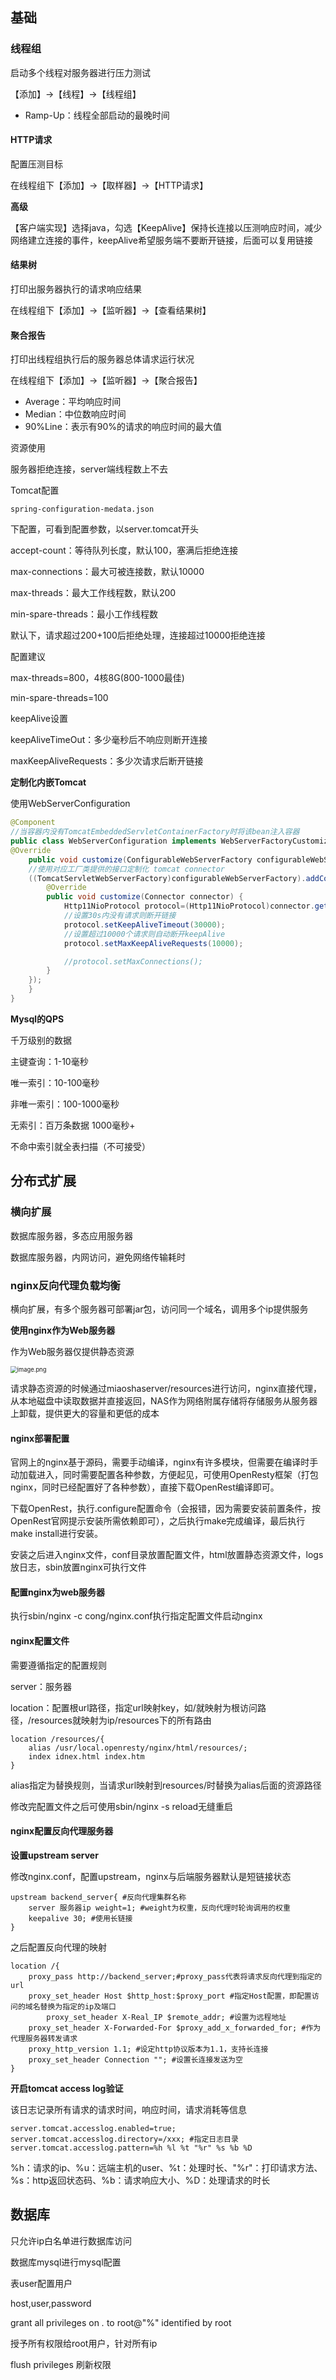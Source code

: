 ## 基础

### 线程组

启动多个线程对服务器进行压力测试

【添加】→【线程】→【线程组】

* Ramp-Up：线程全部启动的最晚时间

#### HTTP请求

配置压测目标

在线程组下【添加】→【取样器】→【HTTP请求】

**高级**

【客户端实现】选择java，勾选【KeepAlive】保持长连接以压测响应时间，减少网络建立连接的事件，keepAlive希望服务端不要断开链接，后面可以复用链接

#### 结果树

打印出服务器执行的请求响应结果

在线程组下【添加】→【监听器】→【查看结果树】

#### 聚合报告

打印出线程组执行后的服务器总体请求运行状况

在线程组下【添加】→【监听器】→【聚合报告】

* Average：平均响应时间
* Median：中位数响应时间
* 90%Line：表示有90%的请求的响应时间的最大值



资源使用

服务器拒绝连接，server端线程数上不去

Tomcat配置

```
spring-configuration-medata.json
```

下配置，可看到配置参数，以server.tomcat开头

accept-count：等待队列长度，默认100，塞满后拒绝连接

max-connections：最大可被连接数，默认10000

max-threads：最大工作线程数，默认200

min-spare-threads：最小工作线程数

默认下，请求超过200+100后拒绝处理，连接超过10000拒绝连接



配置建议

max-threads=800，4核8G(800-1000最佳)

min-spare-threads=100 





keepAlive设置

keepAliveTimeOut：多少毫秒后不响应则断开连接

maxKeepAliveRequests：多少次请求后断开链接



**定制化内嵌Tomcat**

使用WebServerConfiguration

```java
@Component
//当容器内没有TomcatEmbeddedServletContainerFactory时将该bean注入容器
public class WebServerConfiguration implements WebServerFactoryCustomizer<ConfigurableWebServerFactory> {
@Override
    public void customize(ConfigurableWebServerFactory configurableWebServerFactory){
    //使用对应工厂类提供的接口定制化 tomcat connector
    ((TomcatServletWebServerFactory)configurableWebServerFactory).addConnectorCustomizers(new TomcatConnectorCustomizer() {
        @Override
        public void customize(Connector connector) {
            Http11NioProtocol protocol=(Http11NioProtocol)connector.getProtocolHandler();
            //设置30s内没有请求则断开链接
            protocol.setKeepAliveTimeout(30000);
            //设置超过10000个请求则自动断开keepAlive
            protocol.setMaxKeepAliveRequests(10000);

            //protocol.setMaxConnections();
        }
    });
    }
}
```



**Mysql的QPS**

千万级别的数据

主键查询：1-10毫秒

唯一索引：10-100毫秒

非唯一索引：100-1000毫秒

无索引：百万条数据 1000毫秒+

不命中索引就全表扫描（不可接受）

## 分布式扩展

### 横向扩展

数据库服务器，多态应用服务器

数据库服务器，内网访问，避免网络传输耗时



### nginx反向代理负载均衡

横向扩展，有多个服务器可部署jar包，访问同一个域名，调用多个ip提供服务

**使用nginx作为Web服务器**

作为Web服务器仅提供静态资源

<img src="https://i.loli.net/2020/03/23/tjAnzycQZFoWJx6.png" alt="image.png" style="zoom:67%;" />

请求静态资源的时候通过miaoshaserver/resources进行访问，nginx直接代理，从本地磁盘中读取数据并直接返回，NAS作为网络附属存储将存储服务从服务器上卸载，提供更大的容量和更低的成本

#### nginx部署配置

官网上的nginx基于源码，需要手动编译，nginx有许多模块，但需要在编译时手动加载进入，同时需要配置各种参数，方便起见，可使用OpenResty框架（打包nginx，同时已经配置好了各种参数），直接下载OpenRest编译即可。

下载OpenRest，执行.configure配置命令（会报错，因为需要安装前置条件，按OpenRest官网提示安装所需依赖即可），之后执行make完成编译，最后执行make install进行安装。

安装之后进入nginx文件，conf目录放置配置文件，html放置静态资源文件，logs放日志，sbin放置nginx可执行文件

#### 配置nginx为web服务器

执行sbin/nginx -c cong/nginx.conf执行指定配置文件启动nginx

#### nginx配置文件

需要遵循指定的配置规则

server：服务器

location：配置根url路径，指定url映射key，如/就映射为根访问路径，/resources就映射为ip/resources下的所有路由

```nginx
location /resources/{
	alias /usr/local.openresty/nginx/html/resources/;
	index idnex.html index.htm
}
```

alias指定为替换规则，当请求url映射到resources/时替换为alias后面的资源路径

修改完配置文件之后可使用sbin/nginx -s reload无缝重启

#### nginx配置反向代理服务器

**设置upstream server**

修改nginx.conf，配置upstream，nginx与后端服务器默认是短链接状态

```nginx
upstream backend_server{ #反向代理集群名称
	server 服务器ip weight=1; #weight为权重，反向代理时轮询调用的权重
    keepalive 30; #使用长链接
}
```

之后配置反向代理的映射

```nginx
location /{
    proxy_pass http://backend_server;#proxy_pass代表将请求反向代理到指定的url
    proxy_set_header Host $http_host:$proxy_port #指定Host配置，即配置访问的域名替换为指定的ip及端口
        proxy_set_header X-Real_IP $remote_addr; #设置为远程地址
    proxy_set_header X-Forwarded-For $proxy_add_x_forwarded_for; #作为代理服务器转发请求
    proxy_http_version 1.1; #设定http协议版本为1.1，支持长连接
    proxy_set_header Connection ""; #设置长连接发送为空
}
```

**开启tomcat access log验证**

该日志记录所有请求的请求时间，响应时间，请求消耗等信息

```properties
server.tomcat.accesslog.enabled=true;
server.tomcat.accesslog.directory=/xxx; #指定日志目录
server.tomcat.accesslog.pattern=%h %l %t "%r" %s %b %D
```

%h：请求的ip、%u：远端主机的user、%t：处理时长、"%r"：打印请求方法、%s：http返回状态码、%b：请求响应大小、%D：处理请求的时长







## 数据库

只允许ip白名单进行数据库访问

数据库mysql进行mysql配置

表user配置用户

host,user,password

grant all privileges on *.* to root@"%" identified by root

授予所有权限给root用户，针对所有ip

flush privileges 刷新权限